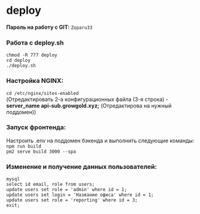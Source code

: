 # deploy

<b>Пароль на работу с GIT:</b> <code>Zoparu33</code>

<h3>Работа с deploy.sh</h3>
<code>chmod -R 777 deploy</code><br>
<code>cd deploy</code><br>
<code>./deploy.sh</code><br>

<h3>Настройка NGINX:</h3>
<code>cd /etc/nginx/sites-enabled</code><br>
(Отредактировать 2-а конфигурационных файла (3-я строка) - <b>server_name api-sub.growgold.xyz;</b> (Отредактирова на нужный поддомен))

<h3>Запуск фронтенда:</h3>
Настроить .env на поддомен бэкенда и выполнить следующие команды:<br>
<code>npm run build</code><br>
<code>pm2 serve build 3000 --spa</code><br>

<h3>Изменение и получение данных пользователей:</h3>
<code>mysql</code><br>
<code>select id email, role from users;</code><br>
<code>update users set role = 'admin' where id = 1;</code><br>
<code>update users set login = 'Название офиса' where id = 1;</code><br>
<code>update users set role = 'reporting' where id = 3;</code><br>
<code>exit;</code><br>
 
